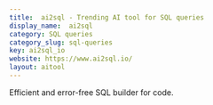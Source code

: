 ```yaml
---
title:  ai2sql - Trending AI tool for SQL queries
display_name:  ai2sql
category: SQL queries
category_slug: sql-queries
key: ai2sql_io
website: https://www.ai2sql.io/
layout: aitool
---
```


Efficient and error-free SQL builder for code.
